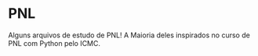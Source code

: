 # PNL
Alguns arquivos de estudo de PNL! A Maioria deles inspirados no curso de PNL com Python pelo ICMC.
